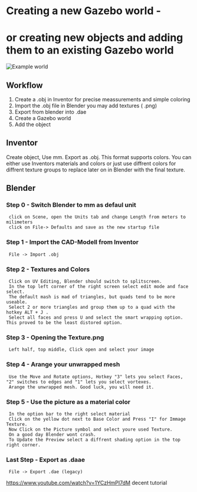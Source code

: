 #  Creating a new Gazebo world - 
# or creating new objects and adding them to an existing Gazebo world

![Example world](./images/preview.png) <!-- cool picture of a fancy gazebo world -->

##  Workflow

1.  Create a .obj in Inventor for precise meassurements and simple coloring
2.  Import the .obj file in Blender you may add textures ( .png)
3.  Export from blender into .dae 
4.  Create a Gazebo world 
5.  Add the object 

##  Inventor
Create object,
Use mm.
Export as .obj. This format supports colors. You can either use Inventors materials and colors or just use diffrent colors for diffrent texture groups to replace later on in Blender with the final texture.

##  Blender

### Step 0 - Switch Blender to mm as defaul unit 
     click on Scene, open the Units tab and change Length from meters to milimeters 
     click on File-> Defaults and save as the new startup file 
### Step 1 - Import the CAD-Modell from Inventor
     File -> Import .obj
### Step 2 - Textures and Colors
     Click on UV Editing, Blender should switch to splitscreen.
     In the top left corner of the right screen select edit mode and face select.
     The default mash is mad of triangles, but quads tend to be more useable.
     Select 2 or more triangles and group them up to a quad with the hotkey ALT + J .
     Select all faces and press U and select the smart wrapping option. This proved to be the least distored option.
### Step 3 - Opening the Texture.png
     Left half, top middle, Click open and select your image
### Step 4 - Arange your unwrapped mesh 
     Use the Move and Rotate options, Hotkey "3" lets you select Faces, "2" switches to edges and "1" lets you select vortexes.
     Arange the unwrapped mesh. Good luck, you will need it.
### Step 5 - Use the picture as a material color
     In the option bar to the right select material
     Click on the yellow dot next to Base Color and Press "I" for Immage Texture.
     Now Click on the Picture symbol and select youre used Texture.
     On a good day Blender wont crash.
     To Update the Preview select a diffrent shading option in the top right corner.  
### Last Step - Export as .daae
     File -> Export .dae (legacy)

https://www.youtube.com/watch?v=1YCzHmPI7dM
decent tutorial
